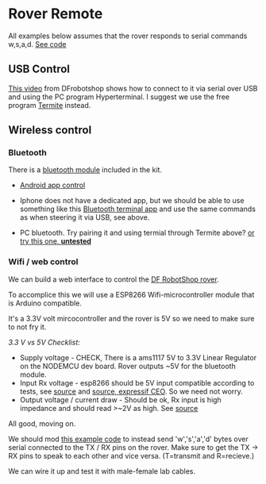 # Rover Remote

All examples below assumes that the rover responds to serial commands w,s,a,d. [See code](../rover/tank_wasd_keyboard_control/tank_wasd_keyboard_control.ino)

##  USB Control

[This video](https://www.youtube.com/watch?v=Tpe6ubhmzrI&t=126s) from DFrobotshop shows how to connect to it via serial over USB and using the PC program Hyperterminal. I suggest we use the free program [Termite](https://www.compuphase.com/software_termite.htm) instead. 

## Wireless control
    
### Bluetooth    

There is a [bluetooth module](https://www.robotshop.com/en/dfrobot-serial-bluetooth-module.html#Useful-Links) included in the kit.

* [Android app control](https://www.robotshop.com/community/blog/show/dfrobotshop-rover-tutorial-control-with-android-app-bluetooth)

* Iphone does not have a dedicated app, but we should be able to use something like this [Bluetooth terminal app](https://apps.apple.com/us/app/bluetooth-terminal/id1058693037) and use the same commands as when steering it via USB, see above.

* PC bluetooth. Try pairing it and using termial through Termite above? [or try this one, **untested**](http://www.bluesoleil.com/bssoftware/BSoftware.aspx)

### Wifi / web control

We can build a web interface to control the [DF RobotShop rover](https://www.robotshop.com/en/dfrobotshop-rover-tracked-robot-basic-kit.html).

To accomplice this we will use a ESP8266 Wifi-microcontroller module that is Arduino compatible.

It's a 3.3V volt mircocontroller and the rover is 5V so we need to make sure to not fry it. 

*3.3 V vs 5V Checklist:*

* Supply voltage - CHECK, There is a ams1117 5V to 3.3V Linear Regulator on the NODEMCU dev board. Rover outputs ~5V for the bluetooth module. 
* Input Rx voltage - esp8266 should be 5V input compatible according to tests, see [source](https://hackaday.com/2016/07/28/ask-hackaday-is-the-esp8266-5v-tolerant/) and [source, expressif CEO](https://www.facebook.com/groups/1499045113679103/permalink/1731855033731442/?hc_location=ufi). So we need not worry.
* Output voltage / current draw - Should be ok, Rx input is high impedance and should read >~2V as high. See [source](https://learn.sparkfun.com/tutorials/logic-levels/ttl-logic-levels)

All good, moving on.

We should mod [this example code](../HelloServer_LED/HelloServer_LED.ino) to instead send 'w','s','a','d' bytes over serial connected to the TX / RX pins on the rover. Make sure to get the TX -> RX pins to speak to each other and vice versa. (T=transmit and R=recieve.)

We can wire it up and test it with male-female lab cables.

